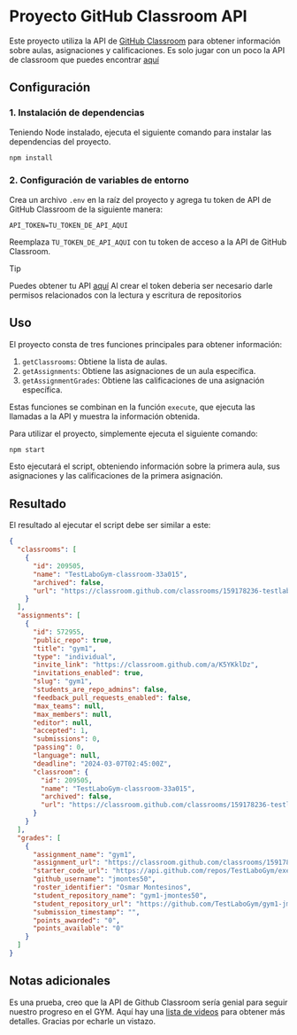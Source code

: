 # Proyecto GitHub Classroom API

Este proyecto utiliza la API de [GitHub Classroom](https://classroom.github.com/) para obtener información sobre aulas,
asignaciones y calificaciones. Es solo jugar con un poco la API de classroom que puedes encontrar
[aquí](https://docs.github.com/es/rest/classroom/classroom?apiVersion=2022-11-28)

## Configuración

### 1. Instalación de dependencias

Teniendo Node instalado, ejecuta el siguiente comando para instalar las dependencias del proyecto.

```bash
npm install
```

### 2. Configuración de variables de entorno

Crea un archivo `.env` en la raíz del proyecto y agrega tu token de API de GitHub Classroom de la siguiente manera:

```env
API_TOKEN=TU_TOKEN_DE_API_AQUI
```

Reemplaza `TU_TOKEN_DE_API_AQUI` con tu token de acceso a la API de GitHub Classroom.

> [!TIP]
> Puedes obtener tu API [aquí](https://github.com/settings/tokens)
> Al crear el token deberia ser necesario darle permisos  relacionados con la lectura y escritura de repositorios

## Uso

El proyecto consta de tres funciones principales para obtener información:

1. `getClassrooms`: Obtiene la lista de aulas.
2. `getAssignments`: Obtiene las asignaciones de un aula específica.
3. `getAssignmentGrades`: Obtiene las calificaciones de una asignación específica.

Estas funciones se combinan en la función `execute`, que ejecuta las llamadas a la API y muestra la información obtenida.

Para utilizar el proyecto, simplemente ejecuta el siguiente comando:

```bash
npm start
```

Esto ejecutará el script, obteniendo información sobre la primera aula, sus asignaciones y las calificaciones de la primera asignación.

## Resultado

El resultado al ejecutar el script debe ser similar a este:

```json
{
  "classrooms": [
    {
      "id": 209505,
      "name": "TestLaboGym-classroom-33a015",
      "archived": false,
      "url": "https://classroom.github.com/classrooms/159178236-testlabogym-classroom-33a015"
    }
  ],
  "assignments": [
    {
      "id": 572955,
      "public_repo": true,
      "title": "gym1",
      "type": "individual",
      "invite_link": "https://classroom.github.com/a/K5YKklDz",
      "invitations_enabled": true,
      "slug": "gym1",
      "students_are_repo_admins": false,
      "feedback_pull_requests_enabled": false,
      "max_teams": null,
      "max_members": null,
      "editor": null,
      "accepted": 1,
      "submissions": 0,
      "passing": 0,
      "language": null,
      "deadline": "2024-03-07T02:45:00Z",
      "classroom": {
        "id": 209505,
        "name": "TestLaboGym-classroom-33a015",
        "archived": false,
        "url": "https://classroom.github.com/classrooms/159178236-testlabogym-classroom-33a015"
      }
    }
  ],
  "grades": [
    {
      "assignment_name": "gym1",
      "assignment_url": "https://classroom.github.com/classrooms/159178236-testlabogym-classroom-33a015/assignments/gym1",
      "starter_code_url": "https://api.github.com/repos/TestLaboGym/exercise1",
      "github_username": "jmontes50",
      "roster_identifier": "Osmar Montesinos",
      "student_repository_name": "gym1-jmontes50",
      "student_repository_url": "https://github.com/TestLaboGym/gym1-jmontes50",
      "submission_timestamp": "",
      "points_awarded": "0",
      "points_available": "0"
    }
  ]
}
```

## Notas adicionales

Es una prueba,  creo que la API de Github Classroom sería genial para seguir nuestro progreso en el GYM. Aquí hay una [lista de videos](https://www.youtube.com/watch?v=xVVeqIDgCvM&list=PLIRjfNq867bewk3ZGV6Z7a16YDNRCpK3u) para obtener más detalles. Gracias por echarle un vistazo.